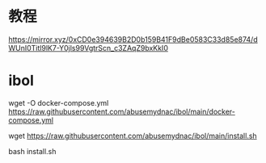# 教程
https://mirror.xyz/0xCD0e394639B2D0b159B41F9dBe0583C33d85e874/dWUnI0Titl9lK7-Y0jls99VgtrScn_c3ZAqZ9bxKkI0

# ibol


wget  -O docker-compose.yml https://raw.githubusercontent.com/abusemydnac/ibol/main/docker-compose.yml


wget https://raw.githubusercontent.com/abusemydnac/ibol/main/install.sh

bash install.sh
